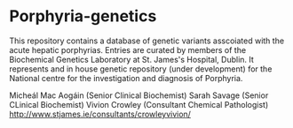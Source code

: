 # Porphyria-genetics
This repository contains a  database of genetic variants asscoiated with the acute hepatic porphyrias. Entries are curated by members of the Biochemical Genetics Laboratory at St. James's Hospital, Dublin. It represents and in house genetic repository (under development) for the  National centre for the investigation and diagnosis of Porphyria.

Micheál Mac Aogáin (Senior Clinical Biochemist)
Sarah Savage (Senior CLinical Biochemist)
Vivion Crowley (Consultant Chemical Pathologist)
http://www.stjames.ie/consultants/crowleyvivion/

